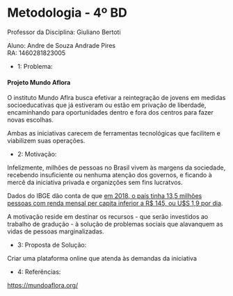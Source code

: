 # Metodologia - 4º BD

 

Professor da Disciplina: Giuliano Bertoti 

 

Aluno: Andre de Souza Andrade Pires  
RA: 1460281823005  

 
  
- 1: Problema:  

#### Projeto Mundo Aflora

O instituto Mundo Aflra busca efetivar a reintegração de jovens em medidas socioeducativas que já estiveram ou estão em privação de liberdade, encaminhando para oportunidades dentro e fora dos centros para fazer novas escolhas.

Ambas as iniciativas carecem de ferramentas tecnológicas que facilitem e viabilizem suas operações.
   
 - 2: Motivação:  
   
  Infelizmente, milhões de pessoas no Brasil vivem às margens da sociedade, recebendo insuficiente ou nenhuma atenção dos governos, e ficando à mercê da iniciativa privada e organizções sem fins lucratvos.

Dados do IBGE dão conta de que [em 2018, o país tinha 13,5 milhões pessoas com renda mensal per capita inferior a R$ 145, ou U$S 1,9 por dia](https://agenciadenoticias.ibge.gov.br/agencia-noticias/2012-agencia-de-noticias/noticias/25882-extrema-pobreza-atinge-13-5-milhoes-de-pessoas-e-chega-ao-maior-nivel-em-7-anos).

A motivação reside em destinar os recursos - que serão investidos ao trabalho de gradução - à solução de problemas sociais que alavanquem as vidas de pessoas marginalizadas.
  
 - 3: Proposta de Solução:  
   
Criar uma plataforma online que atenda às demandas da iniciativa

 - 4: Referências:  

https://mundoaflora.org/
